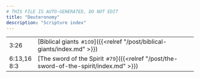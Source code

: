 ```yaml
---
# THIS FILE IS AUTO-GENERATED, DO NOT EDIT
title: "Deuteronomy"
description: "Scripture index"
---
```


|  |  |
| --- | --- |
| 3:26 | [Biblical giants<span style="font-size:smaller; padding-left:0.5em;">#109</span>]({{<relref "/post/biblical-giants/index.md" >}}) |
| 6:13,16 <br/> 8:3 | [The sword of the Spirit<span style="font-size:smaller; padding-left:0.5em;">#79</span>]({{<relref "/post/the-sword-of-the-spirit/index.md" >}}) |

